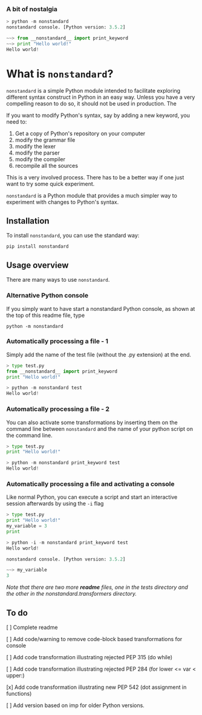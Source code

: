 
### A bit of nostalgia
```python
> python -m nonstandard
nonstandard console. [Python version: 3.5.2]

~~> from __nonstandard__ import print_keyword
~~> print "Hello world!"
Hello world!
```

# What is `nonstandard`?

`nonstandard` is a simple Python module intended to facilitate exploring different syntax construct in Python in an easy way.  Unless you have a very compelling reason to do so, it should not be used in production. The

If you want to modify Python's syntax, say by adding a new keyword, you need to:

1. Get a copy of Python's repository on your computer
2. modify the grammar file 
3. modify the lexer
4. modify the parser
5. modify the compiler
6. recompile all the sources

This is a very involved process.  There has to be a better way if one just want to try some quick experiment.

`nonstandard` is a Python module that provides a much simpler way to experiment with changes to Python's syntax.

## Installation

To install `nonstandard`, you can use the standard way:

    pip install nonstandard

## Usage overview

There are many ways to use `nonstandard`. 

### Alternative Python console
If you simply want to have start a nonstandard Python console, as shown at the top of this readme file, type 

    python -m nonstandard

### Automatically processing a file - 1

Simply add the name of the test file (without the .py extension) at the end.

```python
> type test.py
from __nonstandard__ import print_keyword
print "Hello world!"

> python -m nonstandard test
Hello world!
```

### Automatically processing a file - 2

You can also activate some transformations by inserting them on the
command line between `nonstandard`
and the name of your python script on the command line.

```python
> type test.py
print "Hello world!"

> python -m nonstandard print_keyword test
Hello world!
```

### Automatically processing a file and activating a console

Like normal Python, you can execute a script and start an interactive session
afterwards by using the `-i` flag

```python
> type test.py
print "Hello world!"
my_variable = 3
print

> python -i -m nonstandard print_keyword test
Hello world!

nonstandard console. [Python version: 3.5.2]

~~> my_variable
3
```

_Note that there are two more **readme** files, one in the tests directory and the other in the nonstandard.transformers directory._


## To do

[ ] Complete readme

[ ] Add code/warning to remove code-block based transformations for console 

[ ] Add code transformation illustrating rejected PEP 315  (do while)

[ ] Add code transformation illustrating rejected PEP 284 (for lower <= var < upper:)

[x] Add code transformation illustrating new PEP 542 (dot assignment in functions)

[ ] Add version based on imp for older Python versions.

